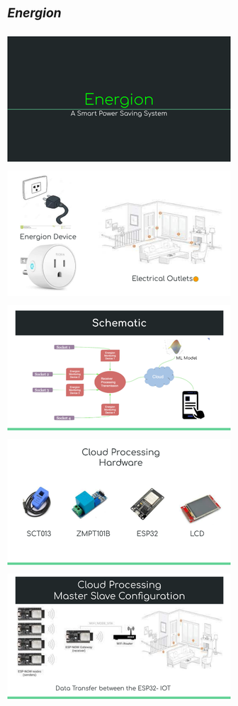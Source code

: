 # _Energion_
<br>
<img src="https://github.com/Godson-Thomas/Energion/blob/master/Energion1.png" width="550"><br><br>
<img src="https://github.com/Godson-Thomas/Energion/blob/master/Energion2.png" width="550"><br><br>
<img src="https://github.com/Godson-Thomas/Energion/blob/master/Energion3.png" width="550"><br><br>
<img src="https://github.com/Godson-Thomas/Energion/blob/master/Energion4.png" width="550"><br><br>
<img src="https://github.com/Godson-Thomas/Energion/blob/master/Energion5.png" width="550"><br><br>
